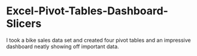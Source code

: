 # Excel-Pivot-Tables-Dashboard-Slicers
I took a bike sales data set and created four pivot tables and an impressive dashboard neatly showing off important data. 
